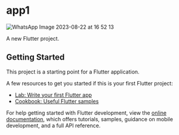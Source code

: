 # app1
![WhatsApp Image 2023-08-22 at 16 52 13](https://github.com/SDTASLEEM/HelloWorld/assets/142884577/cb466404-c720-4c77-9c72-6228a36992cc)

A new Flutter project.

## Getting Started

This project is a starting point for a Flutter application.

A few resources to get you started if this is your first Flutter project:

- [Lab: Write your first Flutter app](https://docs.flutter.dev/get-started/codelab)
- [Cookbook: Useful Flutter samples](https://docs.flutter.dev/cookbook)

For help getting started with Flutter development, view the
[online documentation](https://docs.flutter.dev/), which offers tutorials,
samples, guidance on mobile development, and a full API reference.
